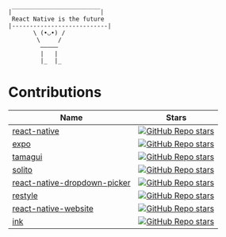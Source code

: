 ```
|￣￣￣￣￣￣￣￣￣￣￣￣￣￣￣|
 React Native is the future
|---------------------------|
       \ (•◡•) / 
        \     /   
         —————
         |   |
         |_  |_
```

# Contributions
| Name                                                                                                               | Stars                                                                                                                                                                                                                                                                            |
| ------------------------------------------------------------------------------------------------------------------ | -------------------------------------------------------------------------------------------------------------------------------------------------------------------------------------------------------------------------------------------------------------------------------- |
| [react-native](https://github.com/facebook/react-native/commits?author=Randall71)| [![GitHub Repo stars](https://img.shields.io/github/stars/facebook/react-native?color=black&label=%F0%9F%8C%9F&style=for-the-badge)](https://github.com/facebook/react-native/commits?author=Randall71)|
| [expo](https://github.com/expo/expo/commits?author=Randall71)| [![GitHub Repo stars](https://img.shields.io/github/stars/expo/expo?color=black&label=%F0%9F%8C%9F&style=for-the-badge)](https://github.com/expo/expo/commits?author=Randall71)|
| [tamagui](https://github.com/tamagui/tamagui/commits?author=Randall71)| [![GitHub Repo stars](https://img.shields.io/github/stars/tamagui/tamagui?color=black&label=%F0%9F%8C%9F&style=for-the-badge)](https://github.com/tamagui/tamagui/commits?author=Randall71)|
| [solito](https://github.com/nandorojo/solito/commits?author=Randall71)| [![GitHub Repo stars](https://img.shields.io/github/stars/nandorojo/solito?color=black&label=%F0%9F%8C%9F&style=for-the-badge)](https://github.com/nandorojo/solito/commits?author=Randall71)|
| [react-native-dropdown-picker](https://github.com/hossein-zare/react-native-dropdown-picker/commits?author=Randall71)| [![GitHub Repo stars](https://img.shields.io/github/stars/hossein-zare/react-native-dropdown-picker?color=black&label=%F0%9F%8C%9F&style=for-the-badge)](https://github.com/hossein-zare/react-native-dropdown-picker/commits?author=Randall71)|
| [restyle](https://github.com/Shopify/restyle/commits?author=Randall71)| [![GitHub Repo stars](https://img.shields.io/github/stars/Shopify/restyle?color=black&label=%F0%9F%8C%9F&style=for-the-badge)](https://github.com/Shopify/restyle/commits?author=Randall71)|
| [react-native-website](https://github.com/facebook/react-native-website/commits?author=Randall71)| [![GitHub Repo stars](https://img.shields.io/github/stars/facebook/react-native-website?color=black&label=%F0%9F%8C%9F&style=for-the-badge)](https://github.com/facebook/react-native-website/commits?author=Randall71)|
| [ink](https://github.com/vadimdemedes/ink/commits?author=Randall71)| [![GitHub Repo stars](https://img.shields.io/github/stars/vadimdemedes/ink?color=black&label=%F0%9F%8C%9F&style=for-the-badge)](https://github.com/vadimdemedes/ink/commits?author=Randall71)|





<!--
### Hi there 👋

**Randall71/Randall71** is a ✨ _special_ ✨ repository because its `README.md` (this file) appears on your GitHub profile.

Here are some ideas to get you started:

- 🔭 I’m currently working on ...
- 🌱 I’m currently learning ...
- 👯 I’m looking to collaborate on ...
- 🤔 I’m looking for help with ...
- 💬 Ask me about ...
- 📫 How to reach me: ...
- 😄 Pronouns: ...
- ⚡ Fun fact: ...
-->
